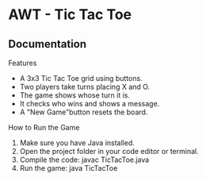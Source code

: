
# AWT - Tic Tac Toe 


## Documentation

Features
- A 3x3 Tic Tac Toe grid using buttons.
- Two players take turns placing X and O.
- The game shows whose turn it is.
- It checks who wins and shows a message.
- A "New Game"button resets the board.

How to Run the Game
1. Make sure you have Java installed.
2. Open the project folder in your code editor or terminal.
3. Compile the code: javac TicTacToe.java
4. Run the game: java TicTacToe



